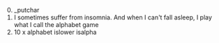 0. _putchar
1. I sometimes suffer from insomnia. And when I can't fall asleep, I play what I call the alphabet game
2. 10 x alphabet
islower
isalpha
